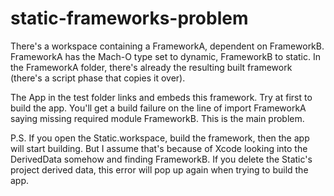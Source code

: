 # static-frameworks-problem

There's a workspace containing a FrameworkA, dependent on FrameworkB. FrameworkA has the Mach-O type set to dynamic, FrameworkB to static. In the FrameworkA folder, there's already the resulting built framework (there's a script phase that copies it over).

The App in the test folder links and embeds this framework. Try at first to build the app. You'll get a build failure on the line of import FrameworkA saying missing required module FrameworkB. This is the main problem.

P.S. If you open the Static.workspace, build the framework, then the app will start building. But I assume that's because of Xcode looking into the DerivedData somehow and finding FrameworkB. If you delete the Static's project derived data, this error will pop up again when trying to build the app.
